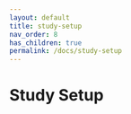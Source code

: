 ```yaml
---
layout: default
title: study-setup
nav_order: 8
has_children: true
permalink: /docs/study-setup
---
```


# Study Setup